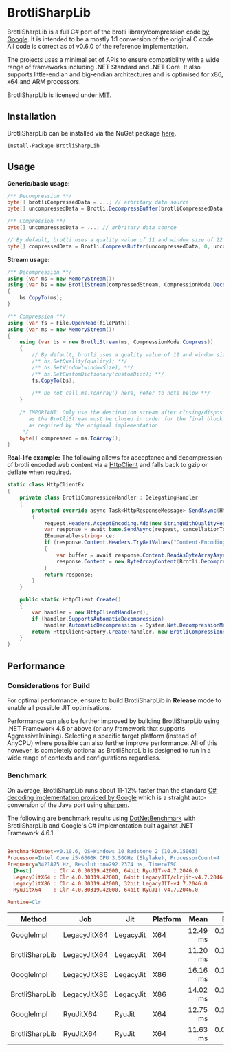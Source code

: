 # BrotliSharpLib

BrotliSharpLib is a full C# port of the brotli library/compression code [by Google](https://github.com/google/brotli). It is intended to be a mostly 1:1 conversion of the original C code. All code is correct as of v0.6.0 of the reference implementation.

The projects uses a minimal set of APIs to ensure compatibility with a wide range of frameworks including .NET Standard and .NET Core. It also supports little-endian and big-endian architectures and is optimised for x86, x64 and ARM processors.

BrotliSharpLib is licensed under [MIT](https://github.com/master131/BrotliSharpLib/blob/master/LICENSE).

## Installation
BrotliSharpLib can be installed via the NuGet package [here](https://www.nuget.org/packages/BrotliSharpLib/).
```
Install-Package BrotliSharpLib
```

## Usage
**Generic/basic usage:**
```c#
/** Decompression **/
byte[] brotliCompressedData = ...; // arbritary data source
byte[] uncompressedData = Brotli.DecompressBuffer(brotliCompressedData, 0, brotliCompressedData.Length /**, customDictionary **/);

/** Compression **/
byte[] uncompressedData = ...; // arbritary data source

// By default, brotli uses a quality value of 11 and window size of 22 if the parameters are omitted.
byte[] compressedData = Brotli.CompressBuffer(uncompressedData, 0, uncompressedData.Length /**, quality, windowSize, customDictionary **/);
```

**Stream usage:**
```c#
/** Decompression **/
using (var ms = new MemoryStream())
using (var bs = new BrotliStream(compressedStream, CompressionMode.Decompress))
{
    bs.CopyTo(ms);
}

/** Compression **/
using (var fs = File.OpenRead(filePath))
using (var ms = new MemoryStream())
{
    using (var bs = new BrotliStream(ms, CompressionMode.Compress))
    {
        // By default, brotli uses a quality value of 11 and window size of 22 if the methods are not called.
        /** bs.SetQuality(quality); **/
        /** bs.SetWindow(windowSize); **/
        /** bs.SetCustomDictionary(customDict); **/
        fs.CopyTo(bs);
        
        /** Do not call ms.ToArray() here, refer to note below **/
    }
    
    /* IMPORTANT: Only use the destination stream after closing/disposing the BrotliStream
       as the BrotliStream must be closed in order for the final block to be flushed out
       as required by the original implementation
     */
    byte[] compressed = ms.ToArray();
}
```

**Real-life example:**
The following allows for acceptance and decompression of brotli encoded web content via a [HttpClient](https://msdn.microsoft.com/en-us/library/system.net.http.httpclient(v=vs.118).aspx) and falls back to gzip or deflate when required.
```c#
static class HttpClientEx
{
    private class BrotliCompressionHandler : DelegatingHandler
    {
        protected override async Task<HttpResponseMessage> SendAsync(HttpRequestMessage request, CancellationToken cancellationToken)
        {
            request.Headers.AcceptEncoding.Add(new StringWithQualityHeaderValue("br"));
            var response = await base.SendAsync(request, cancellationToken);
            IEnumerable<string> ce;
            if (response.Content.Headers.TryGetValues("Content-Encoding", out ce) && ce.First() == "br")
            {
                var buffer = await response.Content.ReadAsByteArrayAsync();
                response.Content = new ByteArrayContent(Brotli.DecompressBuffer(buffer, 0, buffer.Length));
            }
            return response;
        }
    }

    public static HttpClient Create()
    {
        var handler = new HttpClientHandler();
        if (handler.SupportsAutomaticDecompression)
            handler.AutomaticDecompression = System.Net.DecompressionMethods.Deflate | System.Net.DecompressionMethods.GZip;
        return HttpClientFactory.Create(handler, new BrotliCompressionHandler());
    }
}
```

## Performance
### Considerations for Build
For optimal performance, ensure to build BrotliSharpLib in **Release** mode to enable all possible JIT optimisations.

Performance can also be further improved by building BrotliSharpLib using .NET Framework 4.5 or above (or any framework that supports AggressiveInlining). Selecting a specific target platform (instead of AnyCPU) where possible can also further improve performance. All of this however, is completely optional as BrotliSharpLib is designed to run in a wide range of contexts and configurations regardless.

### Benchmark
On average, BrotliSharpLib runs about 11-12% faster than the standard [C# decoding implementation provided by Google](https://github.com/google/brotli/tree/master/csharp/org/brotli/dec) which is a straight auto-conversion of the Java port using [sharpen](https://github.com/mono/sharpen).

The following are benchmark results using [DotNetBenchmark](https://github.com/dotnet/BenchmarkDotNet) with BrotliSharpLib and Google's C# implementation built against .NET Framework 4.6.1.

``` ini

BenchmarkDotNet=v0.10.6, OS=Windows 10 Redstone 2 (10.0.15063)
Processor=Intel Core i5-6600K CPU 3.50GHz (Skylake), ProcessorCount=4
Frequency=3421875 Hz, Resolution=292.2374 ns, Timer=TSC
  [Host]       : Clr 4.0.30319.42000, 64bit RyuJIT-v4.7.2046.0
  LegacyJitX64 : Clr 4.0.30319.42000, 64bit LegacyJIT/clrjit-v4.7.2046.0;compatjit-v4.7.2046.0
  LegacyJitX86 : Clr 4.0.30319.42000, 32bit LegacyJIT-v4.7.2046.0
  RyuJitX64    : Clr 4.0.30319.42000, 64bit RyuJIT-v4.7.2046.0

Runtime=Clr  
```
 |         Method |          Job |       Jit | Platform |     Mean |     Error |    StdDev |
 |--------------- |------------- |---------- |--------- |---------:|----------:|----------:|
 |     GoogleImpl | LegacyJitX64 | LegacyJit |      X64 | 12.49 ms | 0.1086 ms | 0.0907 ms |
 | BrotliSharpLib | LegacyJitX64 | LegacyJit |      X64 | 11.20 ms | 0.1380 ms | 0.1290 ms |
 |     GoogleImpl | LegacyJitX86 | LegacyJit |      X86 | 16.16 ms | 0.1305 ms | 0.1156 ms |
 | BrotliSharpLib | LegacyJitX86 | LegacyJit |      X86 | 14.02 ms | 0.1395 ms | 0.1305 ms |
 |     GoogleImpl |    RyuJitX64 |    RyuJit |      X64 | 12.75 ms | 0.1556 ms | 0.1456 ms |
 | BrotliSharpLib |    RyuJitX64 |    RyuJit |      X64 | 11.63 ms | 0.0785 ms | 0.0735 ms |
